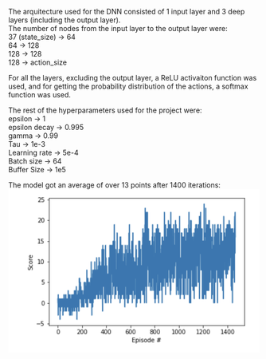 The arquitecture used for the DNN consisted of 1 input layer and  3 deep layers (including the output layer).  
The number of nodes from the input layer to the output layer were:  
  37 (state_size) -> 64</br> 
  64 -> 128</br>
  128 -> 128</br>
  128 -> action_size</br>
  
For all the layers, excluding the output layer, a ReLU activaiton function was used, and for getting the probability distribution of the actions, a softmax function was used. 

The rest of the hyperparameters used for the project were:  
  epsilon -> 1</br>
  epsilon decay -> 0.995</br>
  gamma -> 0.99</br>
  Tau -> 1e-3</br>
  Learning rate -> 5e-4</br>
  Batch size -> 64</br>
  Buffer Size -> 1e5</br>

The model got an average of over 13 points after 1400 iterations:
![GitHub Logo](/resources/learningGraph.png)
